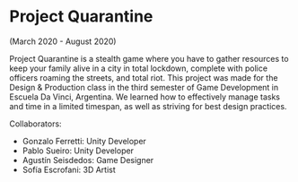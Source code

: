 # Project Quarantine

(March 2020 - August 2020)

Project Quarantine is a stealth game where you have to gather resources to keep your family alive in a city in total lockdown, complete with police officers roaming the streets, and total riot. This project was made for the Design & Production class in the third semester of Game Development in Escuela Da Vinci, Argentina. We learned how to effectively manage tasks and time in a limited timespan, as well as striving for best design practices.

Collaborators:
- Gonzalo Ferretti: Unity Developer
- Pablo Sueiro: Unity Developer
- Agustín Seisdedos: Game Designer
- Sofía Escrofani: 3D Artist

